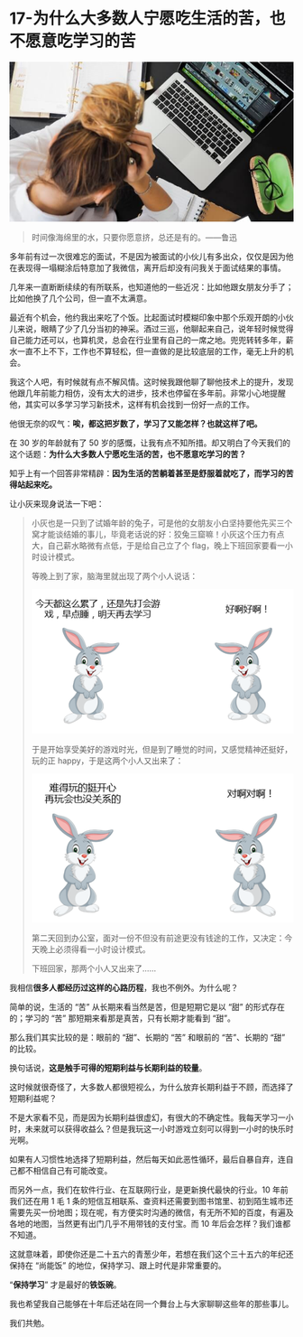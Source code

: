 # 17-**为什么大多数人宁愿吃生活的苦，也不愿意吃学习的苦**

![img](./assets/5e05c79200015dbd06400359.jpg)

> 时间像海绵里的水，只要你愿意挤，总还是有的。——鲁迅

多年前有过一次很难忘的面试，不是因为被面试的小伙儿有多出众，仅仅是因为他在表现得一塌糊涂后特意加了我微信，离开后却没有问我关于面试结果的事情。

几年来一直断断续续的有所联系，也知道他的一些近况：比如他跟女朋友分手了；比如他换了几个公司，但一直不太满意。

最近有个机会，他约我出来吃了个饭。比起面试时模糊印象中那个乐观开朗的小伙儿来说，眼睛了少了几分当初的神采。酒过三巡，他聊起来自己，说年轻时候觉得自己能力还可以，也算机灵，总会在行业里有自己的一席之地。兜兜转转多年，薪水一直不上不下，工作也不算轻松，但一直做的是比较底层的工作，毫无上升的机会。

我这个人吧，有时候就有点不解风情。这时候我跟他聊了聊他技术上的提升，发现他跟几年前能力相仿，没有太大的进步，技术也停留在多年前。非常小心地提醒他，其实可以多学习学习新技术，这样有机会找到一份好一点的工作。

他很无奈的叹气：**唉，都这把岁数了，学习了又能怎样？也就这样了吧。**

在 30 岁的年龄就有了 50 岁的感慨，让我有点不知所措。却又明白了今天我们的这个话题：**为什么大多数人宁愿吃生活的苦，也不愿意吃学习的苦？**

知乎上有一个回答非常精辟：**因为生活的苦躺着甚至是舒服着就吃了，而学习的苦得站起来吃。**

让小灰来现身说法一下吧：

> 小灰也是一只到了试婚年龄的兔子，可是他的女朋友小白坚持要他先买三个窝才能谈结婚的事儿，毕竟老话说的好：狡兔三窟嘛！小灰这个压力有点大，自己薪水略微有点低，于是给自己立了个 flag，晚上下班回家要看一小时设计模式。
>
> 等晚上到了家，脑海里就出现了两个小人说话：
>
> ![图片描述](./assets/5e0eb1460001becf05220288.png)
>
> 于是开始享受美好的游戏时光，但是到了睡觉的时间，又感觉精神还挺好，玩的正 happy，于是这两个小人又出来了：
>
> ![图片描述](./assets/5e0eb17e0001941604870276.png)
>
> 第二天回到办公室，面对一份不但没有前途更没有钱途的工作，又决定：今天晚上必须得看一小时设计模式。
>
> 下班回家，那两个小人又出来了……

我相信**很多人都经历过这样的心路历程**，我也不例外。为什么呢？

简单的说，生活的 “苦” 从长期来看当然是苦，但是短期它是以 “甜” 的形式存在的；学习的 “苦” 那短期来看那是真苦，只有长期才能看到 “甜”。

那么我们其实比较的是：眼前的 “甜”、长期的 “苦” 和眼前的 “苦”、长期的 “甜” 的比较。

换句话说，**这是触手可得的短期利益与长期利益的较量**。

这时候就很奇怪了，大多数人都很短视么，为什么放弃长期利益于不顾，而选择了短期利益呢？

不是大家看不见，而是因为长期利益很虚幻，有很大的不确定性。我每天学习一小时，未来就可以获得收益么？但是我玩这一小时游戏立刻可以得到一小时的快乐时光啊。

如果有人习惯性地选择了短期利益，然后每天如此恶性循环，最后自暴自弃，连自己都不相信自己有可能改变。

而另外一点，我们在软件行业、在互联网行业，是更新换代最快的行业。10 年前我们还在用 1 毛 1 条的短信互相联系、查资料还需要到图书馆里、初到陌生城市还需要先买一份地图；现在呢，有方便实时沟通的微信，有无所不知的百度，有遍及各地的地图，当然更有出门几乎不用带钱的支付宝。而 10 年后会怎样？我们谁都不知道。

这就意味着，即使你还是二十五六的青葱少年，若想在我们这个三十五六的年纪还保持在 “尚能饭” 的地位，保持学习、跟上时代是非常重要的。

“**保持学习**” 才是最好的**铁饭碗**。

我也希望我自己能够在十年后还站在同一个舞台上与大家聊聊这些年的那些事儿。

我们共勉。